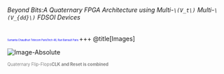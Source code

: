 ###### Beyond Bits:A Quaternary FPGA Architecture using Multi-`\(V_t\)` Multi-`\(V_{dd}\)` FDSOI Devices
<span style="color:blue;font-size:0.4em"> Sumanta Chaudhuri </b></span>
<span style="color:blue;font-size:0.4em"> Telecom ParisTech </b></span>
<span style="color:blue;font-size:0.4em"> 46, Rue Barrault Paris  </b></span>
+++
@title[Images]


![Image-Absolute](https://perso.telecom-paristech.fr/chaudhur/tmp/4VL_FF.svg)

<span style="color:gray; font-size:0.7em">Quaternary Flip-Flops<b>CLK and Reset is combined</b></span>

